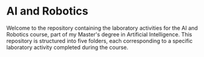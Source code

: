# AI and Robotics
 
Welcome to the repository containing the laboratory activities for the AI and Robotics course, part of my Master's degree in Artificial Intelligence. This repository is structured into five folders, each corresponding to a specific laboratory activity completed during the course.